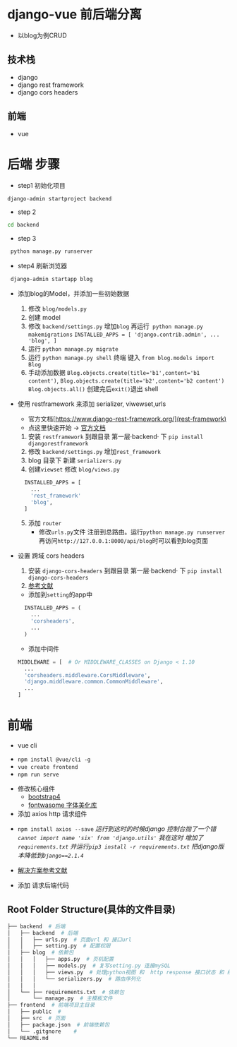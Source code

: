 # django-vue 前后端分离
  -  以blog为例CRUD
## 技术栈
 * django
 * django rest framework
 * django cors headers
##  前端 
 * vue
  
# 后端 步骤
* step1 初始化项目
 ```bash
 django-admin startproject backend
 ```
* step 2
```bash
cd backend
```
* step 3
```bash
 python manage.py runserver
```
* step4 刷新浏览器

```bash
 django-admin startapp blog
```
* 添加blog的Model，并添加一些初始数据
  
    1. 修改  `blog/models.py`
    2. 创建 model
    3. 修改 `backend/settings.py` 增加`blog` 再运行` python manage.py makemigrations`
      ```
      INSTALLED_APPS = [
          'django.contrib.admin',
          ...
          'blog',
      ]
      ```
    4. 运行 `python manage.py migrate`
    5. 运行 `python manage.py shell` 终端 键入 `from blog.models import Blog`
    6. 手动添加数据 
    `Blog.objects.create(title='b1',content='b1 content')`,
    `Blog.objects.create(title='b2',content='b2 content')`
    `Blog.objects.all()`
    创建完后`exit()`退出 shell
    

* 使用 restframework 来添加 serializer, viwewset,urls
  - 官方文档[https://www.django-rest-framework.org/](rest-framework)
  - 点这里快速开始 -> [官方文档](https://www.django-rest-framework.org/tutorial/quickstart/#views)
  1. 安装 `restframework` 到跟目录 第一层·backend· 下 `pip install djangorestframework`
  2. 修改 `backend/settings.py` 增加`rest_framework`
  3. blog 目录下 新建 `serializers.py`
  4. 创建`viewset` 修改 `blog/views.py`
  ```bash
    INSTALLED_APPS = [
      ...
      'rest_framework'
      'blog',
    ]
  ```
  5. 添加 `router`
     - 修改`urls.py`文件 注册到总路由。运行`python manage.py runserver` 再访问`http://127.0.0.1:8000/api/blog`时可以看到blog页面
* 设置 跨域 cors headers
  1.  安装 `django-cors-headers` 到跟目录 第一层·backend· 下 `pip install django-cors-headers`
  2. [参考文献](cnblogs.com/daviddd/p/12051522.html)
   - 添加到`setting`的app中
    ```py
      INSTALLED_APPS = (
        ...
        'corsheaders',
        ...
      )
    ```
    - 添加中间件
    ```py
    MIDDLEWARE = [  # Or MIDDLEWARE_CLASSES on Django < 1.10
      ...
      'corsheaders.middleware.CorsMiddleware',
      'django.middleware.common.CommonMiddleware',
      ...
    ]
    ```
# 前端 
* vue cli
 - `npm install @vue/cli -g`
 - `vue create frontend`
 - `npm run serve`
* 修改核心组件
  - [bootstrap4](https://v4.bootcss.com/docs/getting-started/introduction/)
  - [fontwasome 字体美化库](https://fontawesome.dashgame.com/)
* 添加 axios http 请求组件
 - `npm install axios --save`
 *运行到这时的时候django 控制台抛了一个错 `cannot import name 'six' from 'django.utils'`
     我在这时 增加了`requirements.txt` 并运行`pip3 install -r requirements.txt` 把django版本降低到`Django==2.1.4`*
     
  - [解决方案参考文献](https://stackoverflow.com/questions/59193514/importerror-cannot-import-name-six-from-django-utils)

* 添加 请求后端代码
## Root Folder Structure(具体的文件目录)

```bash
├── backend  # 后端
│   ├── backend  # 后端
│   │   ├── urls.py  # 页面url 和 接口url
│   │   ├── setting.py  # 配置权限
│   ├── blog  # 依赖包
│   │   │   ├── apps.py  # 页机配置
│   │   │   ├── models.py  # 复写setting.py 连接mySQL
│   │   │   ├── views.py  # 处理python视图 和  http response 接口状态 和 结构返回 到 页面
│   │   │   └── serializers.py  # 路由序列化
│   │   │   
│   └── ├── requirements.txt  # 依赖包
│       └── manage.py  # 主模板文件
├── frontend  # 前端项目主目录
│   ├── public  # 
│   ├── src  # 页面
│   ├── package.json  # 前端依赖包
│   └── .gitgnore    #  
└── README.md 
```
